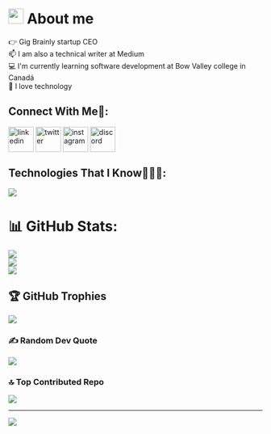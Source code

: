 
<!--<h3>👋 Hello, I'm Gunther Santos!</h3>

I'm a passionate Full Stack Web Developer with experience in front-end and back-end technologies, currently expanding my expertise in Software Development at Bow Valley College. I have a strong foundation in HTML, CSS, JavaScript, SQL, UX/UI, and love sharing my knowledge on my YouTube channel where I create engaging content on technology and programming.

---

## 💡 Key Skills

<code><img height="32" src="https://raw.githubusercontent.com/github/explore/80688e429a7d4ef2fca1e82350fe8e3517d3494d/topics/javascript/javascript.png" alt="Javascript"/></code>
<code><img height="32" src="https://raw.githubusercontent.com/github/explore/80688e429a7d4ef2fca1e82350fe8e3517d3494d/topics/java/java.png" alt="Java"/></code>
<code><img height="32" src="https://raw.githubusercontent.com/github/explore/80688e429a7d4ef2fca1e82350fe8e3517d3494d/topics/typescript/typescript.png" alt="Typescript"/></code>
<code><img height="32" src="https://raw.githubusercontent.com/github/explore/80688e429a7d4ef2fca1e82350fe8e3517d3494d/topics/nodejs/nodejs.png" alt="Nodejs"/></code>
<code><img height="32" src="https://raw.githubusercontent.com/github/explore/80688e429a7d4ef2fca1e82350fe8e3517d3494d/topics/html/html.png" alt="HTML5"/></code>
<code><img height="32" src="https://raw.githubusercontent.com/github/explore/80688e429a7d4ef2fca1e82350fe8e3517d3494d/topics/css/css.png" alt="CSS"/></code>
<code><img height="32" src="https://raw.githubusercontent.com/github/explore/80688e429a7d4ef2fca1e82350fe8e3517d3494d/topics/bootstrap/bootstrap.png" alt="Bootstrap"/></code>
<code><img height="32" src="https://raw.githubusercontent.com/github/explore/80688e429a7d4ef2fca1e82350fe8e3517d3494d/topics/react/react.png" alt="React"/></code>
<code><img height="32" src="https://raw.githubusercontent.com/github/explore/80688e429a7d4ef2fca1e82350fe8e3517d3494d/topics/mysql/mysql.png" alt="MySQL"/></code>
<code><img height="32" src="https://raw.githubusercontent.com/github/explore/80688e429a7d4ef2fca1e82350fe8e3517d3494d/topics/c#/c#.png" alt="C#"/></code>
<code><img height="32" src="https://raw.githubusercontent.com/github/explore/80688e429a7d4ef2fca1e82350fe8e3517d3494d/topics/c++/c++.png" alt="C++"/></code>
<code><img height="32" src="https://raw.githubusercontent.com/github/explore/80688e429a7d4ef2fca1e82350fe8e3517d3494d/topics/php/php.png" alt="PHP"/></code>


---

## ⭐ Informações sobre minha conta GitHub

![GitHub Stats](https://github-readme-stats.vercel.app/api?username=gunthersantos&show_icons=true)

<h3>Onde me encontrar</h3>

[![Linkedin](https://img.shields.io/badge/-gunthersantos-blue?style=flat-square&logo=Linkedin&logoColor=white&link=LINK-DO-SEU-LINKEDIN)]([LINK-DO-SEU-LINKEDIN](https://www.linkedin.com/in/gunthersantos/))
[![Gmail Badge](https://img.shields.io/badge/-gunthersantos@gmail.com-006bed?style=flat-square&logo=Gmail&logoColor=white&link=mailto:SEU-EMAIL)](mailto:SEU-EMAIL)
[![GitHub](https://img.shields.io/github/followers/gunthersantos?label=follow&style=social)]([LINK-DO-SEU-GITHUB](https://github.com/gunthersantos)https://github.com/gunthersantos)
-->

<!--# 💫 About Me: -->
# <picture><img src = "https://github.com/7oSkaaa/7oSkaaa/blob/main/Images/about_me.gif?raw=true" width = 30px></picture> About me
:point_right: Gig Brainly startup CEO <br> 📫 I am also a technical writer at Medium<br> :computer: I'm currently learning software development at Bow Valley college in Canadá<br> :robot: I love technology


## Connect With Me🤝:
<!--[![Behance](https://img.shields.io/badge/Behance-1769ff?logo=behance&logoColor=white)](https://behance.net/https://www.behance.net/gunthersantos1) [![Discord](https://img.shields.io/badge/Discord-%237289DA.svg?logo=discord&logoColor=white)](https://discord.gg/gunthersantos) [![Instagram](https://img.shields.io/badge/Instagram-%23E4405F.svg?logo=Instagram&logoColor=white)](https://instagram.com/https://www.instagram.com/gunthersantos) [![LinkedIn](https://img.shields.io/badge/LinkedIn-%230077B5.svg?logo=linkedin&logoColor=white)](https://linkedin.com/in/https://www.linkedin.com/in/gunthersantos/) [![Medium](https://img.shields.io/badge/Medium-12100E?logo=medium&logoColor=white)](https://medium.com/@https://medium.com/@gunthersantos) [![Twitter](https://img.shields.io/badge/Twitter-%231DA1F2.svg?logo=Twitter&logoColor=white)](https://twitter.com/https://twitter.com/gunthersantos) [![YouTube](https://img.shields.io/badge/YouTube-%23FF0000.svg?logo=YouTube&logoColor=white)](https://youtube.com/@https://www.youtube.com/bemvindodesenvolvedor) [![Codepen](https://img.shields.io/badge/Codepen-000000?style=for-the-badge&logo=codepen&logoColor=white)](https://codepen.io/https://codepen.io/gunthersantos) -->
<!--icons and links-->
<p align="left">
<a href="https://www.linkedin.com/in/gunthersantos/" target="blank"><img align="center" src="https://user-images.githubusercontent.com/88904952/234979284-68c11d7f-1acc-4f0c-ac78-044e1037d7b0.png" alt="linkedin" height="50" width="50" /></a>
<a href="https://twitter.com/gunthersantos" target="blank"><img align="center" src="https://user-images.githubusercontent.com/88904952/234980676-61bfb021-ecc8-48f7-88e6-34c1b06c4a58.png" alt="twitter" height="50" width="50" /></a> 
<a href="https://www.instagram.com/gunthersantos/" target="blank"><img align="center" src="https://user-images.githubusercontent.com/88904952/234981169-2dd1e58f-4b7e-468c-8213-034ba62156c3.png" alt="instagram" height="50" width="50" /></a>
<a href="https://discordapp.com/users/gunthersantos#9349" target="blank"><img align="center" src="https://user-images.githubusercontent.com/88904952/234982627-019fd336-6248-453c-9b05-97c13fd1d207.png" alt="discord" height="50" width="50" /></a>
</p>




## Technologies That I Know👨🏻‍💻:
<!--![CSS3](https://img.shields.io/badge/css3-%231572B6.svg?style=for-the-badge&logo=css3&logoColor=white) ![HTML5](https://img.shields.io/badge/html5-%23E34F26.svg?style=for-the-badge&logo=html5&logoColor=white) ![Java](https://img.shields.io/badge/java-%23ED8B00.svg?style=for-the-badge&logo=java&logoColor=white) ![JavaScript](https://img.shields.io/badge/javascript-%23323330.svg?style=for-the-badge&logo=javascript&logoColor=%23F7DF1E) ![PHP](https://img.shields.io/badge/php-%23777BB4.svg?style=for-the-badge&logo=php&logoColor=white) ![Firebase](https://img.shields.io/badge/firebase-%23039BE5.svg?style=for-the-badge&logo=firebase) ![Netlify](https://img.shields.io/badge/netlify-%23000000.svg?style=for-the-badge&logo=netlify&logoColor=#00C7B7) ![Bootstrap](https://img.shields.io/badge/bootstrap-%23563D7C.svg?style=for-the-badge&logo=bootstrap&logoColor=white) ![GitHub](https://img.shields.io/badge/GitHub-%23121011.svg?style=for-the-badge&logo=github&logoColor=white) ![ANDROID](https://img.shields.io/badge/android-%2320232a.svg?style=for-the-badge&logo=android&logoColor=%a4c639) ![Apache](https://img.shields.io/badge/apache-%23D42029.svg?style=for-the-badge&logo=apache&logoColor=white) ![MariaDB](https://img.shields.io/badge/MariaDB-003545?style=for-the-badge&logo=mariadb&logoColor=white) ![MySQL](https://img.shields.io/badge/mysql-%2300f.svg?style=for-the-badge&logo=mysql&logoColor=white) ![Postgres](https://img.shields.io/badge/postgres-%23316192.svg?style=for-the-badge&logo=postgresql&logoColor=white) 	![Figma](https://img.shields.io/badge/figma-%23F24E1E.svg?style=for-the-badge&logo=figma&logoColor=white) ![Adobe XD](https://img.shields.io/badge/Adobe%20XD-470137?style=for-the-badge&logo=Adobe%20XD&logoColor=#FF61F6) ![Canva](https://img.shields.io/badge/Canva-%2300C4CC.svg?style=for-the-badge&logo=Canva&logoColor=white) ![Dribbble](https://img.shields.io/badge/Dribbble-EA4C89?style=for-the-badge&logo=dribbble&logoColor=white)-->
<!--tech stack icons-->
<p align="left">
  <a href="https://skillicons.dev">
    <img src="https://skillicons.dev/icons?i=git,aws,arduino,css,supabase,docker,postgres,bootstrap,cs,npm,androidstudio,php,figma,firebase,netlify,github,html,java,js,linux,vite,materialui,autocad,mysql,nextjs,nodejs,postman,py,react,redux,tailwind,ts,vscode,&perline=14" />
  </a>
</p>


# 📊 GitHub Stats:
![](https://github-readme-stats.vercel.app/api?username=gunthersantos&theme=dark&hide_border=false&include_all_commits=true&count_private=true)<br/>
![](https://github-readme-streak-stats.herokuapp.com/?user=gunthersantos&theme=dark&hide_border=false)<br/>
![](https://github-readme-stats.vercel.app/api/top-langs/?username=gunthersantos&theme=dark&hide_border=false&include_all_commits=true&count_private=true&layout=compact)

## 🏆 GitHub Trophies
![](https://github-profile-trophy.vercel.app/?username=gunthersantos&theme=radical&no-frame=false&no-bg=false&margin-w=4)

### ✍️ Random Dev Quote
![](https://quotes-github-readme.vercel.app/api?type=horizontal&theme=radical)

### 🔝 Top Contributed Repo
![](https://github-contributor-stats.vercel.app/api?username=gunthersantos&limit=5&theme=dark&combine_all_yearly_contributions=true)

---
[![](https://visitcount.itsvg.in/api?id=gunthersantos&icon=0&color=0)](https://visitcount.itsvg.in)

<!-- Proudly created with GPRM ( https://gprm.itsvg.in ) -->
